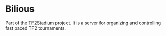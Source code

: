 # Bilious

Part of the [TF2Stadium](https://github.com/TF2Stadium) project. It is
a server for organizing and controlling fast paced TF2 tournaments.
